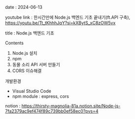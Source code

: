 date : 2024-06-13

youtube link : 한시간만에 Node.js 백엔드 기초 끝내기(ft.API 구축), https://youtu.be/Tt_tKhhhJqY?si=kXBytS_xC8zOW5vx

title : Node.js 백엔드 기초

Contents
  1. Node.js 설치
  2. npm
  3. 동물 소리 API 서버 만들기
  4. CORS 이슈해결

     
개발환경
  - Visual Studio Code
  - npm module : express, cors


notion : https://thirsty-magnolia-81a.notion.site/Node-js-7fa2379ac9ef474f89c739bb0ef58ec0?pvs=4
